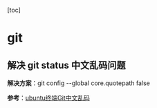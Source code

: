 [toc]

# git

## 解决 git status 中文乱码问题

**解决方案**：git config --global core.quotepath false

**参考**：[ubuntu终端Git中文乱码](https://blog.csdn.net/u011331731/article/details/89035975)

